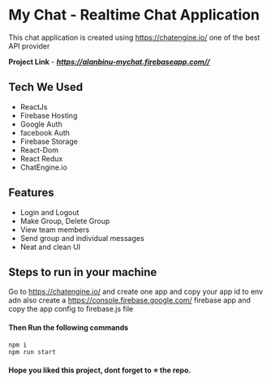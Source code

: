 

# My Chat - Realtime Chat Application

This chat application is created using https://chatengine.io/ one of the best API provider

**Project Link** - ***https://alanbinu-mychat.firebaseapp.com//***

## Tech We Used

- ReactJs
- Firebase Hosting
- Google Auth
- facebook Auth
- Firebase Storage
- React-Dom
- React Redux
- ChatEngine.io

## Features

- Login and Logout
- Make Group, Delete Group
- View team members
- Send group and individual messages
- Neat and clean UI

## Steps to run in your machine

Go to https://chatengine.io/  and create one app and copy your app id to env adn also create a https://console.firebase.google.com/ firebase app and copy the app config to firebase.js file

#### Then Run the following commands
```
npm i
npm run start
```




#### Hope you liked this project, dont forget to ⭐ the repo.
